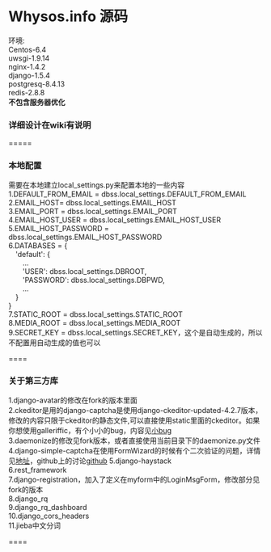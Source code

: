 Whysos.info 源码    
====
环境:      
Centos-6.4    
uwsgi-1.9.14    
nginx-1.4.2      
django-1.5.4     
postgresq-8.4.13    
redis-2.8.8      
**不包含服务器优化**   
### **详细设计在wiki有说明**     

=====
### 本地配置
需要在本地建立local_settings.py来配置本地的一些内容    
1.DEFAULT\_FROM\_EMAIL = dbss.local\_settings.DEFAULT\_FROM\_EMAIL     
2.EMAIL\_HOST= dbss.local\_settings.EMAIL\_HOST     
3.EMAIL\_PORT = dbss.local\_settings.EMAIL\_PORT     
4.EMAIL\_HOST\_USER = dbss.local\_settings.EMAIL\_HOST\_USER            
5.EMAIL\_HOST\_PASSWORD = dbss.local\_settings.EMAIL\_HOST\_PASSWORD            
6.DATABASES = {     
&emsp;'default': {      
&emsp;&emsp;...    
&emsp;&emsp;'USER': dbss.local_settings.DBROOT,        
&emsp;&emsp;'PASSWORD': dbss.local_settings.DBPWD,          
&emsp;&emsp;...   
&emsp;}   
}                   
7.STATIC\_ROOT = dbss.local\_settings.STATIC\_ROOT             
8.MEDIA\_ROOT = dbss.local\_settings.MEDIA\_ROOT          
9.SECRET\_KEY = dbss.local\_settings.SECRET\_KEY，这个是自动生成的，所以不配置用自动生成的值也可以      

====
### 关于第三方库        
1.django-avatar的修改在fork的版本里面    
2.ckeditor是用的django-captcha是使用django-ckeditor-updated-4.2.7版本，修改的内容只限于ckeditor的静态文件,可以直接使用static里面的ckeditor。如果你想使用galleriffic，有个小小的bug，内容见[小bug](https://github.com/shaunsephton/django-ckeditor/issues/106)       
3.daemonize的修改见fork版本，或者直接使用当前目录下的daemonize.py文件     
4.django-simple-captcha在使用FormWizard的时候有个二次验证的问题，详情见[地址](http://blog.csdn.net/a_9884108/article/details/18795249)，github上的讨论[github](https://github.com/mbi/django-simple-captcha/issues/6)
5.django-haystack     
6.rest_framework     
7.django-registration，加入了定义在myform中的LoginMsgForm，修改部分见fork的版本     
8.django_rq      
9.django\_rq\_dashboard       
10.django\_cors\_headers        
11.jieba中文分词

====
